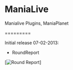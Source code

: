 ManiaLive
=========

Manialive Plugins, ManiaPlanet

=========

Initial release 07-02-2013:

- RoundReport 

[![Round Report](http://imgur.com/YHwGtDB.jpg "RoundReport with GUI...")]


